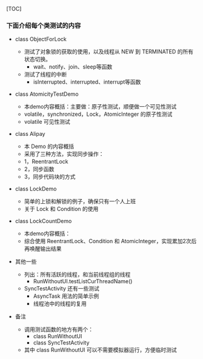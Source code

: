 
[TOC]

### 下面介绍每个类测试的内容


- class ObjectForLock 
  - 测试了对象锁的获取的使用，以及线程从 NEW 到 TERMINATED 的所有状态切换。
    - wait、notify、join、sleep等函数 
  - 测试了线程的中断
    - isInterrupted、interrupted、interrupt等函数
    
- class AtomicityTestDemo
  - 本demo内容概括：主要做：原子性测试，顺便做一个可见性测试
  - volatile，synchronized，Lock，AtomicInteger 的原子性测试
  - volatile 可见性测试
  
- class Alipay
  - 本 Demo 的内容概括
  - 采用了三种方法，实现同步操作：
  - 1，ReentrantLock
  - 2，同步函数
  - 3，同步代码块的方式
  
- class LockDemo
  - 简单的上锁和解锁的例子，确保只有一个人上班
  - 关于 Lock 和 Condition 的使用
  
- class LockCountDemo
  - 本demo内容概括：
  - 综合使用 ReentrantLock、Condition 和 AtomicInteger，实现累加2次后再唤醒输出结果
  
- 其他一些
  - 列出：所有活跃的线程，和当前线程组的线程
    - RunWithoutUI.testListCurThreadName()
  - SyncTestActivity 还有一些测试
    - AsyncTask 用法的简单示例
    - 线程池中的线程的复用
    
- 备注
  - 调用测试函数的地方有两个：
    - class RunWithoutUI
    - class SyncTestActivity
  - 其中 class RunWithoutUI 可以不需要模拟器运行，方便临时测试
